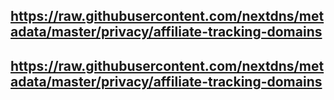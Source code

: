 ## https://raw.githubusercontent.com/nextdns/metadata/master/privacy/affiliate-tracking-domains
## https://raw.githubusercontent.com/nextdns/metadata/master/privacy/affiliate-tracking-domains
